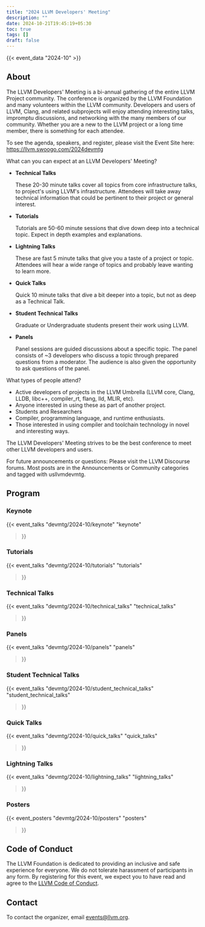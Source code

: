 ```yaml
---
title: "2024 LLVM Developers' Meeting"
description: ""
date: 2024-10-21T19:45:19+05:30
toc: true
tags: []
draft: false
---
```


{{< event_data "2024-10" >}}

## About

The LLVM Developers' Meeting is a bi-annual gathering of the entire LLVM Project community. The conference is organized by the LLVM Foundation and many volunteers within the LLVM community. Developers and users of LLVM, Clang, and related subprojects will enjoy attending interesting talks, impromptu discussions, and networking with the many members of our community. Whether you are a new to the LLVM project or a long time member, there is something for each attendee.

To see the agenda, speakers, and register, please visit the Event Site here: https://llvm.swoogo.com/2024devmtg

What can you can expect at an LLVM Developers' Meeting?

- **Technical Talks**

    These 20-30 minute talks cover all topics from core infrastructure talks, to project's using LLVM's infrastructure. Attendees will take away technical information that could be pertinent to their project or general interest.
- **Tutorials**

    Tutorials are 50-60 minute sessions that dive down deep into a technical topic. Expect in depth examples and explanations.

- **Lightning Talks**

    These are fast 5 minute talks that give you a taste of a project or topic. Attendees will hear a wide range of topics and probably leave wanting to learn more.

- **Quick Talks**

    Quick 10 minute talks that dive a bit deeper into a topic, but not as deep as a Technical Talk.

- **Student Technical Talks**

    Graduate or Undergraduate students present their work using LLVM.

- **Panels**

    Panel sessions are guided discussions about a specific topic. The panel consists of ~3 developers who discuss a topic through prepared questions from a moderator. The audience is also given the opportunity to ask questions of the panel.

What types of people attend?

- Active developers of projects in the LLVM Umbrella (LLVM core, Clang, LLDB, libc++, compiler_rt, flang, lld, MLIR, etc).
- Anyone interested in using these as part of another project.
- Students and Researchers
- Compiler, programming language, and runtime enthusiasts.
- Those interested in using compiler and toolchain technology in novel and interesting ways.

The LLVM Developers' Meeting strives to be the best conference to meet other LLVM developers and users.

For future announcements or questions: Please visit the LLVM Discourse forums. Most posts are in the Announcements or Community categories and tagged with usllvmdevmtg.

## Program

### Keynote

{{< event_talks
    "devmtg/2024-10/keynote" 
    "keynote" 
>}}

### Tutorials

{{< event_talks
    "devmtg/2024-10/tutorials" 
    "tutorials" 
>}}

### Technical Talks

{{< event_talks
    "devmtg/2024-10/technical_talks" 
    "technical_talks" 
>}}

### Panels

{{< event_talks
    "devmtg/2024-10/panels" 
    "panels" 
>}}

### Student Technical Talks

{{< event_talks
    "devmtg/2024-10/student_technical_talks" 
    "student_technical_talks" 
>}}

### Quick Talks

{{< event_talks
    "devmtg/2024-10/quick_talks" 
    "quick_talks" 
>}}

### Lightning Talks

{{< event_talks
    "devmtg/2024-10/lightning_talks" 
    "lightning_talks" 
>}}

### Posters

{{< event_posters
    "devmtg/2024-10/posters" 
    "posters" 
>}}

## Code of Conduct

The LLVM Foundation is dedicated to providing an inclusive and safe
experience for everyone. We do not tolerate harassment of participants in any
form. By registering for this event, we expect you to have read and agree to
the [LLVM Code of Conduct](http://llvm.org/docs/CodeOfConduct.html).

## Contact

To contact the organizer, email [events@llvm.org](mailto:events@llvm.org).
